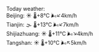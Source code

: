 Today weather:  
Beijing: ☀️   🌡️+8°C 🌬️↙4km/h  
Tianjin: 🌫  🌡️+13°C 🌬️↙7km/h  
Shijiazhuang: ☀️   🌡️+11°C 🌬️↘4km/h  
Tangshan: ☀️   🌡️+10°C 🌬️↖5km/h  
